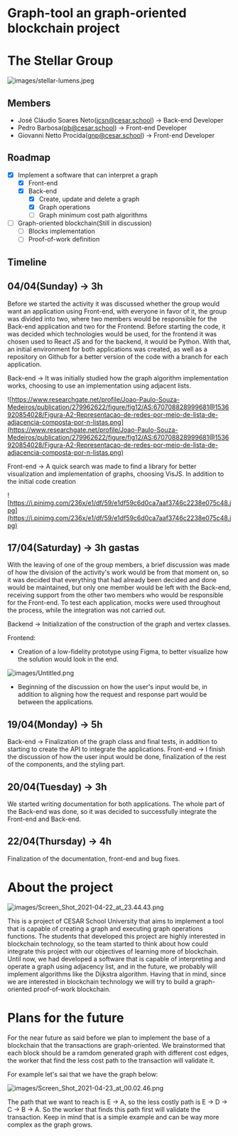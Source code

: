 # Graph-tool an graph-oriented blockchain project

# The Stellar  Group

![images/stellar-lumens.jpeg](images/stellar-lumens.jpeg)

## Members

- José Cláudio Soares Neto(jcsn@cesar.school) → Back-end Developer
- Pedro Barbosa(pb@cesar.school) → Front-end Developer
- Giovanni Netto Procida(gnp@cesar.school) → Front-end Developer

## Roadmap

- [x]  Implement a software that can interpret a graph
    - [x]  Front-end
    - [x]  Back-end
        - [x]  Create, update and delete a graph
        - [x]  Graph operations
        - [ ]  Graph minimum cost path algorithms
- [ ]  Graph-oriented blockchain(Still in discussion)
    - [ ]  Blocks implementation
    - [ ]  Proof-of-work definition

## Timeline

## 04/04(Sunday) → 3h

Before we started the activity it was discussed whether the group would want an application using Front-end, with everyone in favor of it, the group was divided into two, where two members would be responsible for the Back-end application and two for the Frontend. Before starting the code, it was decided which technologies would be used, for the frontend it was chosen used to React JS and for the backend, it would be Python. With that, an initial environment for both applications was created, as well as a repository on Github for a better version of the code with a branch for each application.

Back-end → It was initially studied how the graph algorithm implementation works, choosing to use an implementation using adjacent lists.

![https://www.researchgate.net/profile/Joao-Paulo-Souza-Medeiros/publication/279962622/figure/fig12/AS:670708828999681@1536920854028/Figura-A2-Representacao-de-redes-por-meio-de-lista-de-adjacencia-composta-por-n-listas.png](https://www.researchgate.net/profile/Joao-Paulo-Souza-Medeiros/publication/279962622/figure/fig12/AS:670708828999681@1536920854028/Figura-A2-Representacao-de-redes-por-meio-de-lista-de-adjacencia-composta-por-n-listas.png)

Front-end → A quick search was made to find a library for better visualization and implementation of graphs, choosing VisJS. In addition to the initial code creation

![https://i.pinimg.com/236x/e1/df/59/e1df59c6d0ca7aaf3746c2238e075c48.jpg](https://i.pinimg.com/236x/e1/df/59/e1df59c6d0ca7aaf3746c2238e075c48.jpg)

## 17/04(Saturday) → 3h gastas

With the leaving of one of the group members, a brief discussion was made of how the division of the activity's work would be from that moment on, so it was decided that everything that had already been decided and done would be maintained, but only one member would be left with the Back-end, receiving support from the other two members who would be responsible for the Front-end. To test each application, mocks were used throughout the process, while the integration was not carried out.

Backend → Initialization of the construction of the graph and vertex classes.

Frontend:

- Creation of a low-fidelity prototype using Figma, to better visualize how the solution would look in the end.

![images/Untitled.png](images/Untitled.png)

- Beginning of the discussion on how the user's input would be, in addition to aligning how the request and response part would be between the applications.

## 19/04(Monday) → 5h

Back-end → Finalization of the graph class and final tests, in addition to starting to create the API to integrate the applications.
Front-end → I finish the discussion of how the user input would be done, finalization of the rest of the components, and the styling part.

## 20/04(Tuesday) → 3h

We started writing documentation for both applications. The whole part of the Back-end was done, so it was decided to successfully integrate the Front-end and Back-end.

## 22/04(Thursday) → 4h

Finalization of the documentation, front-end and bug fixes.

# About the project

![images/Screen_Shot_2021-04-22_at_23.44.43.png](images/Screen_Shot_2021-04-22_at_23.44.43.png)

This is a project of CESAR School University that aims to implement a tool that is capable of creating a graph and executing graph operations functions.
The students that developed this project are highly interested in blockchain technology, so the team started to think about how could integrate this project with our objectives of learning more of blockchain.
Until now, we had developed a software that is capable of interpreting and operate a graph using adjacency list, and in the future, we probably will implement algorithms like the Dijkstra algorithm.
Having that in mind, since we are interested in blockchain technology we will try to build a graph-oriented proof-of-work blockchain. 

# Plans for the future

For the near future as said before we plan to implement the base of a blockchain that the transactions are graph-oriented. We brainstormed that each block should be a ramdom generated graph with different cost edges, the worker that find the less cost path to the transaction will validate it.

For example let's sai that we have the graph below:

![images/Screen_Shot_2021-04-23_at_00.02.46.png](images/Screen_Shot_2021-04-23_at_00.02.46.png)

The path that we want to reach is E → A, so the less costly path is E → D → C → B → A. So the worker that finds this path first will validate the transaction. Keep in mind that is a simple example and can be way more complex as the graph grows.